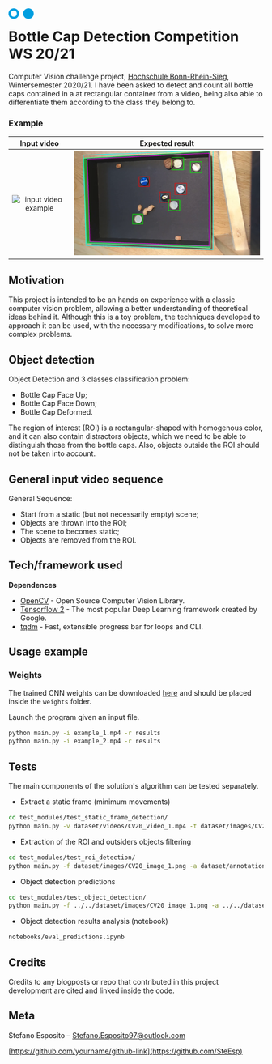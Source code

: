<img width="50" align="left" src="https://github.com/SteEsp/CV-DetectTheBottleCap/blob/main/university_logo.png" alt="H-BRS logo">

# Bottle Cap Detection Competition WS 20/21
Computer Vision challenge project, [Hochschule Bonn-Rhein-Sieg](https://www.h-brs.de/de), Wintersemester 2020/21. I have been asked to detect and count all bottle caps contained in a at rectangular container from a video, being also able to differentiate them according to the class they belong to.

### Example
Input video             |  Expected result
:-------------------------:|:-------------------------:
![input video example](input_video_example.gif)  |  <img src="https://github.com/SteEsp/CV-DetectTheBottleCap/blob/main/result_1.png" width="600">

## Motivation
This project is intended to be an hands on experience with a classic computer vision problem, allowing a better understanding of theoretical ideas behind it. Although this is a toy problem, the techniques developed to approach it can be used, with the necessary modifications, to solve more complex problems.

## Object detection
Object Detection and 3 classes classification problem:
- Bottle Cap Face Up;
- Bottle Cap Face Down;
- Bottle Cap Deformed.

The region of interest (ROI) is a rectangular-shaped with homogenous color,
and it can also contain distractors objects, which we need to be able to distinguish
those from the bottle caps. Also, objects outside the ROI should not be taken into
account.

## General input video sequence 
General Sequence:
- Start from a static (but not necessarily empty) scene;
- Objects are thrown into the ROI;
- The scene to becomes static;
- Objects are removed from the ROI.

## Tech/framework used
<b>Dependences</b>
- [OpenCV](https://opencv.org/) - Open Source Computer Vision Library.
- [Tensorflow 2](https://www.tensorflow.org/) - The most popular Deep Learning framework created by Google.
- [tqdm](https://github.com/tqdm/tqdm) - Fast, extensible progress bar for loops and CLI.

## Usage example

### Weights
The trained CNN weights can be downloaded [here](https://drive.google.com/file/d/125MdZffHyIKDlvom6Z0MMSjfoFhOcDUI/view?usp=sharing) and should be placed inside the `weights` folder.

Launch the program given an input file.
```sh
python main.py -i example_1.mp4 -r results
python main.py -i example_2.mp4 -r results
```

## Tests
The main components of the solution's algorithm can be tested separately.

- Extract a static frame (minimum movements)
```sh
cd test_modules/test_static_frame_detection/
python main.py -v dataset/videos/CV20_video_1.mp4 -t dataset/images/CV20_image_1.png [-r ./results]
```
- Extraction of the ROI and outsiders objects filtering
```sh
cd test_modules/test_roi_detection/
python main.py -f dataset/images/CV20_image_1.png -a dataset/annotations/CV20_label_renamed_1.json [-r ./results]
```
- Object detection predictions
```sh
cd test_modules/test_object_detection/
python main.py -f ../../dataset/images/CV20_image_1.png -a ../../dataset/annotations/CV20_label_renamed_1.json [-r ./results]
```
- Object detection results analysis (notebook)
```sh
notebooks/eval_predictions.ipynb
```

## Credits
Credits to any blogposts or repo that contributed in this project development are cited and linked inside the code.

## Meta

Stefano Esposito – Stefano.Esposito97@outlook.com

[https://github.com/yourname/github-link](https://github.com/SteEsp)

